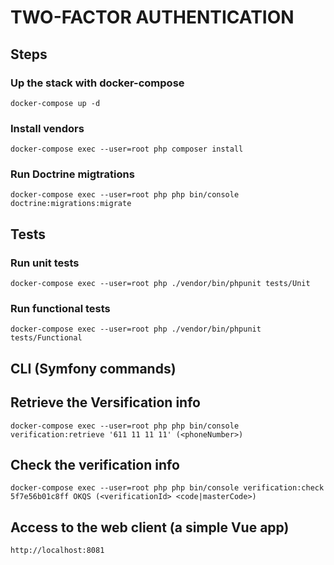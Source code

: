 # TWO-FACTOR AUTHENTICATION

## Steps

### Up the stack with docker-compose
```
docker-compose up -d
```

### Install vendors
```
docker-compose exec --user=root php composer install
```

### Run Doctrine migtrations

```
docker-compose exec --user=root php php bin/console doctrine:migrations:migrate
```
## Tests

### Run unit tests

```
docker-compose exec --user=root php ./vendor/bin/phpunit tests/Unit
```

### Run functional tests

```
docker-compose exec --user=root php ./vendor/bin/phpunit tests/Functional
```
## CLI (Symfony commands)

##  Retrieve the Versification info

```
docker-compose exec --user=root php php bin/console verification:retrieve '611 11 11 11' (<phoneNumber>)
```

##  Check the verification info

```
docker-compose exec --user=root php php bin/console verification:check 5f7e56b01c8ff OKQS (<verificationId> <code|masterCode>)
```

## Access to the web client (a simple Vue app)

```
http://localhost:8081
```